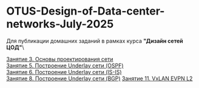 # OTUS-Design-of-Data-center-networks-July-2025
Для публикации домашних заданий в рамках курса **"Дизайн сетей ЦОД"**\

[Занятие 3. Основы проектирования сети](https://github.com/VladTarasov/OTUS-Design-of-Data-center-networks-July-2025/blob/main/Lesson_3_basics%20of%20network%20design_2/Readme.md)\
[Занятие 5. Построение Underlay сети (OSPF)](https://github.com/VladTarasov/OTUS-Design-of-Data-center-networks-July-2025/tree/main/Lesson5_Underlay_on_OSPF)\
[Занятие 6. Построение Underlay сети (IS-IS)](https://github.com/VladTarasov/OTUS-Design-of-Data-center-networks-July-2025/tree/main/Lesson_6_Underlay_IS-IS)\
[Занятие 8. Построение Underlay сети (BGP)](https://github.com/VladTarasov/OTUS-Design-of-Data-center-networks-July-2025/blob/main/Lesson_8_Underlay_BGP/Readme.md)
[Занятие 11. VxLAN EVPN L2](https://github.com/VladTarasov/OTUS-Design-of-Data-center-networks-July-2025/blob/main/Lesson_11_VxLAN_EVPN_L2/Readme.md)

